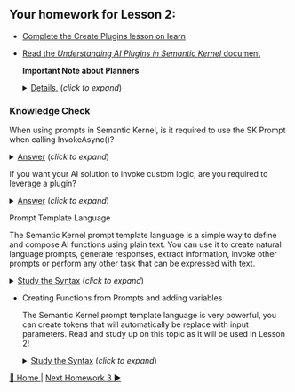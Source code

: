 ## Your homework for Lesson 2:

- [Complete the Create Plugins lesson on learn](https://learn.microsoft.com/en-us/training/modules/create-plugins-semantic-kernel/) 

- [Read the *Understanding AI Plugins in Semantic Kernel* document](https://learn.microsoft.com/en-us/semantic-kernel/agents/plugins/?tabs=Csharp)
  
   **Important Note about Planners**
   <details>
      <summary><u>Details.</u> (<i>click to expand</i>)</summary>
      <!-- have to be followed by an empty line! -->

      
     The StepWise and HandleBar planners are being deprecated.  We are recommending that customer leverage Auto Invoke as opposed to user either of these planners.  The SK team has been working on a new planner that will replace these and it has been proven to be much more efficient.  In most cases we are finding that a planner is simply not needed and using multiple plugins with Auto Invoke often proves to be much more efficient.  If you need more control you can use an *intent* pattern to control flow.
          
  </details>

### Knowledge Check
When using prompts in Semantic Kernel, is it required to use the SK Prompt when calling InvokeAsync()?
  <details>
      <summary><u>Answer</u> (<i>click to expand</i>)</summary>
      <!-- have to be followed by an empty line! -->
   
       No. As demonstrated in the code examples, you can use a variety of techniques for prompts i.e. interpolated strings, just a regular string as a prompt, load from file or inline.
            
  </details>


If you want your AI solution to invoke custom logic, are you required to leverage a plugin?
  <details>
      <summary><u>Answer</u> (<i>click to expand</i>)</summary>
      <!-- have to be followed by an empty line! -->
        Yes.  You need to use native functions for this and this does require that you build a plugin for this.  Take a look at the Plugin Examples in the Lesson-2 solution for examples. 
       
  </details>

Prompt Template Language

  The Semantic Kernel prompt template language is a simple way to define and compose AI functions using plain text. You can use it to create natural language prompts, generate responses, 
  extract information, invoke other prompts or perform any other task that can be expressed with text.
  <details>
    <summary><u>Study the Syntax</u> (<i>click to expand</i>)</summary>
    <!-- have to be followed by an empty line! -->

      
     [Prompt Template Syntax](https://learn.microsoft.com/en-us/semantic-kernel/prompts/prompt-template-syntax)
          
  </details>

- Creating Functions from Prompts and adding variables

  The Semantic Kernel prompt template language is very powerful, you can create tokens that will automatically be replace with input parameters.  Read and study up on this topic as it will be used in Lesson 2!
  <details>
    <summary><u>Study the Syntax</u> (<i>click to expand</i>)</summary>
    <!-- have to be followed by an empty line! -->

      
     [Example of templatizing prompts and using variables](https://learn.microsoft.com/en-us/semantic-kernel/prompts/templatizing-prompts?tabs=Csharp))
          
  </details>

[🔼 Home ](/README.md) | [Next Homework 3 ▶](/homework/lesson-3/README.md)

